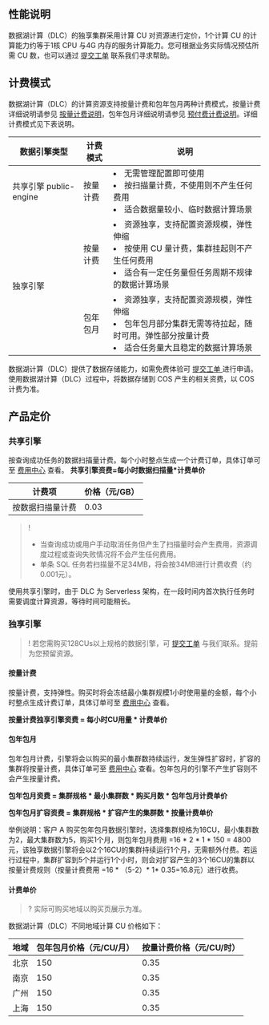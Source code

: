 ## 性能说明
数据湖计算（DLC）的独享集群采用计算 CU 对资源进行定价，1个计算 CU 的计算能力约等于1核 CPU 与4G 内存的服务计算能力。您可根据业务实际情况预估所需 CU 数，也可以通过 [提交工单](https://console.cloud.tencent.com/workorder/category) 联系我们寻求帮助。

## 计费模式
数据湖计算（DLC）的计算资源支持按量计费和包年包月两种计费模式，按量计费详细说明请参见 [按量计费说明](https://cloud.tencent.com/document/product/555/9617)，包年包月详细说明请参见 [预付费计费说明](https://cloud.tencent.com/document/product/555/9618)。详细计费模式见下表说明。

<table>
<thead>
<tr>
<th>数据引擎类型</th>
<th>计费模式</th>
<th>说明</th>	
</tr>
</thead>
<tbody>
<tr>
<td>共享引擎 public-engine</td>
<td>按量计费</td>
<td><li>无需管理配置即可使用<li>按扫描量计费，不使用则不产生任何费用<li>适合数据量较小、临时数据计算场景</td>
</tr>
<tr>
<td rowspan=2>独享引擎</td>
<td>按量计费</td>
<td><li>资源独享，支持配置资源规模，弹性伸缩<li>按使用 CU 量计费，集群挂起则不产生任何费用<li>适合有一定任务量但任务周期不规律的数据计算场景</td>
</tr>
<tr>
<td>包年包月</td>
<td><li>资源独享，支持配置资源规模，弹性伸缩<li>包年包月部分集群无需等待拉起，随时可用。弹性部分按量计费<li>适合任务量大且稳定的数据计算场景</td>
</tr>
</tbody></table>

数据湖计算（DLC）提供了数据存储能力，如需免费体验可 [提交工单 ](https://console.cloud.tencent.com/workorder/category)进行申请。
使用数据湖计算（DLC）过程中，将数据存储到 COS 产生的相关资费，以 COS 计费为准。



## 产品定价
### 共享引擎
按查询成功任务的数据扫描量计费。每个小时整点生成一个计费订单，具体订单可至 [费用中心](https://console.cloud.tencent.com/expense/overview) 查看。
**共享引擎资费=每小时数据扫描量*计费单价**

| 计费项 | 价格（元/GB） | 
|---------|---------|
| 按数据扫描量计费	| 0.03| 

>! 
>- 当查询成功或用户手动取消任务但产生了扫描量时会产生费用，资源调度过程或查询失败情况将不会产生任何费用。
>- 单条 SQL 任务若扫描量不足34MB，将会按34MB进行计费收费（约0.001元）。

使用共享引擎时，由于 DLC 为 Serverless 架构，在一段时间内首次执行任务时需要调度计算资源，等待时间可能稍长。

### 独享引擎
>! 若您需购买128CUs以上规格的数据引擎，可 [提交工单](https://console.cloud.tencent.com/workorder/category) 与我们联系。提前为您预留资源。

#### 按量计费
按量计费，支持弹性。购买时将会冻结最小集群规模1小时使用量的金额，每个小时整点生成计费订单，具体订单可至 [费用中心](https://console.cloud.tencent.com/expense/overview) 查看。

**按量计费独享引擎资费 = 每小时CU用量 * 计费单价**

#### 包年包月
包年包月计费，引擎将会以购买的最小集群数持续运行，发生弹性扩容时，扩容的集群将按量计费，具体订单可至 [费用中心](https://console.cloud.tencent.com/expense/overview) 查看。包年包月的引擎不产生扩容则不会产生按量计费。

**包年包月资费 = 集群规格 * 最小集群数 * 购买月数 * 包年包月计费单价**

**包年包月扩容资费 = 集群规格 * 扩容产生的集群数 * 按量计费单价**

举例说明：客户 A 购买包年包月数据引擎时，选择集群规格为16CU，最小集群数为2，最大集群数为5，购买1个月，则包年包月费用 =16 * 2 * 1 * 150 = 4800元，该独享数据引擎将会以2个16CU的集群持续运行1个月，无需额外付费。若运行过程中，集群扩容到5个并运行1个小时，则会对扩容产生的3个16CU的集群以按量计费规则（按量计费费用 =16 * （5-2）* 1* 0.35=16.8元）进行收费。


#### 计费单价
>? 实际可购买地域以购买页展示为准。

数据湖计算（DLC）不同地域计算 CU 价格如下：

| 地域 | 包年包月价格（元/CU/月） | 按量计费价格（元/CU/时） |
|---------|---------|---------|
| 北京	| 150	| 0.35| 
| 南京	| 150	| 0.35| 
| 广州	| 150	| 0.35| 
| 上海	| 150	| 0.35| 
